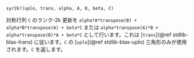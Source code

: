 ```
syr2k!(uplo, trans, alpha, A, B, beta, C)
```

対称行列 `C` のランク-2k 更新を `alpha*A*transpose(B) + alpha*B*transpose(A) + beta*C` または `alpha*transpose(A)*B + alpha*transpose(B)*A + beta*C` として行います。これは [`trans`](@ref stdlib-blas-trans) に従います。`C` の [`uplo`](@ref stdlib-blas-uplo) 三角形のみが使用されます。`C` を返します。
